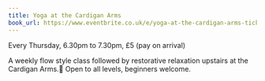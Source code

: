 ```yaml
---
title: Yoga at the Cardigan Arms
book_url: https://www.eventbrite.co.uk/e/yoga-at-the-cardigan-arms-tickets-51709616856
---
```

Every Thursday, 6.30pm to 7.30pm, £5 (pay on arrival)

A weekly flow style class followed by restorative relaxation upstairs at the Cardigan Arms.
Open to all levels, beginners welcome.